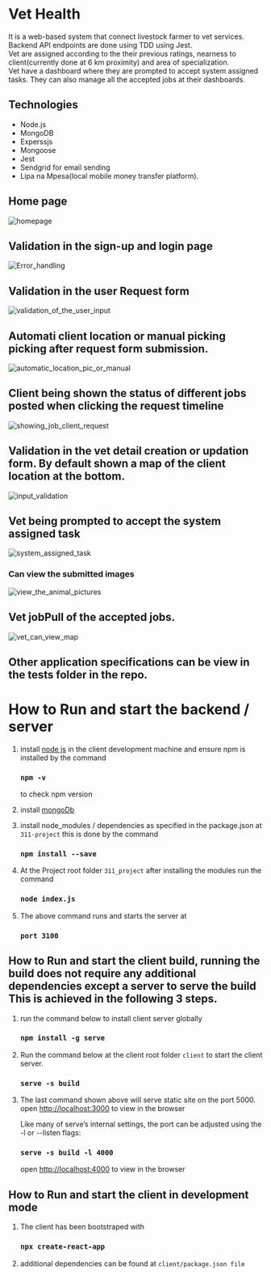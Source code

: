# Vet Health 
 It is  a web-based system that connect livestock farmer to vet services.
 Backend API endpoints are done using TDD using Jest.<br>
 Vet are assigned according to the  their previous ratings, nearness to client(currently done at 6 km proximity) and area of specialization. <br>
 Vet have a dashboard where they  are prompted to accept system assigned tasks. They can also manage all the accepted jobs at their dashboards.
 ## Technologies
 - Node.js
 - MongoDB
 - Experssjs
 - Mongoose
 - Jest
 - Sendgrid for email sending
 - Lipa na Mpesa(local mobile money transfer platform).
## Home page
![homepage](https://user-images.githubusercontent.com/55924723/185065517-78b9ab18-49d2-489d-b878-6fbef975212c.png)

## Validation in the sign-up and login page
![Error_handling](https://user-images.githubusercontent.com/55924723/185060404-5f3c768a-42b5-4748-822b-747071489a77.png)

## Validation in the user Request form
![validation_of_the_user_input](https://user-images.githubusercontent.com/55924723/185060671-59133ed9-958f-42e3-9805-fa2bfa2a4d01.png)

## Automati client location or manual picking picking after request form submission.
![automatic_location_pic_or_manual](https://user-images.githubusercontent.com/55924723/185060925-f65d3d2c-6717-4070-a103-ef09ff4bd491.png)

## Client being shown the status of different jobs posted when clicking the request timeline
![showing_job_client_request](https://user-images.githubusercontent.com/55924723/185061803-15f2f18d-e1fd-44ae-9931-de150f70f02f.png)

## Validation in the vet detail creation or  updation form. By default shown a map of the client location at the bottom.
![input_validation](https://user-images.githubusercontent.com/55924723/185062200-efbb50f2-93d0-468d-90db-7e68fb7e080a.png)

## Vet being prompted to accept the system assigned task
![system_assigned_task](https://user-images.githubusercontent.com/55924723/185062535-f32fee67-95a1-46a0-afc7-0f3c13a0d9db.png)
### Can view the submitted images
![view_the_animal_pictures](https://user-images.githubusercontent.com/55924723/185063157-226db48e-8fd1-4670-a47a-51a089f007f9.png)


## Vet jobPull of the accepted jobs.
![vet_can_view_map](https://user-images.githubusercontent.com/55924723/185063610-a27e84ee-7032-4bc1-9330-00021bb3081c.png)

## Other  application specifications can be view in the tests folder in the repo.

# How to Run and start the backend / server
1. install [node js](https://nodejs.dev/) in the client development machine and ensure npm is installed by the command

   ### `npm -v`

   to check npm version

2. install [mongoDb](https://www.mongodb.com/)

3. install node_modules / dependencies as specified in the package.json at `311-project` this is done by the command
   ### `npm install --save`
4. At the Project root folder `311_project` after installing the modules run the command
   ### `node index.js`
5. The above command runs and starts the server at
   ### `port 3100`

## How to Run and start the client build, running the build does not require any additional dependencies except a server to serve the build This is achieved in the following 3 steps.

1. run the command below to install client server globally
   ### `npm install -g serve`
2. Run the command below at the client root folder `client`
   to start the client server.
   ### `serve -s build`
3. The last command shown above will serve static site on the port 5000.
   open [http://localhost:3000](http://localhost:3000) to view in the browser

   Like many of serve’s internal settings, the port can be adjusted using the -l or --listen flags:

   ### `serve -s build -l 4000`

   open [http://localhost:4000](http://localhost:4000) to view in the browser

## How to Run and start the client in development mode

1. The client has been bootstraped with
   ### `npx create-react-app`
2. additional dependencies can be found at `client/package.json file`
